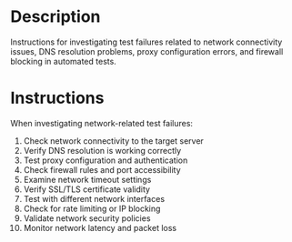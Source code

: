 # Description
Instructions for investigating test failures related to network connectivity issues, DNS resolution problems, proxy configuration errors, and firewall blocking in automated tests.

# Instructions
When investigating network-related test failures:

1. Check network connectivity to the target server
2. Verify DNS resolution is working correctly
3. Test proxy configuration and authentication
4. Check firewall rules and port accessibility
5. Examine network timeout settings
6. Verify SSL/TLS certificate validity
7. Test with different network interfaces
8. Check for rate limiting or IP blocking
9. Validate network security policies
10. Monitor network latency and packet loss

